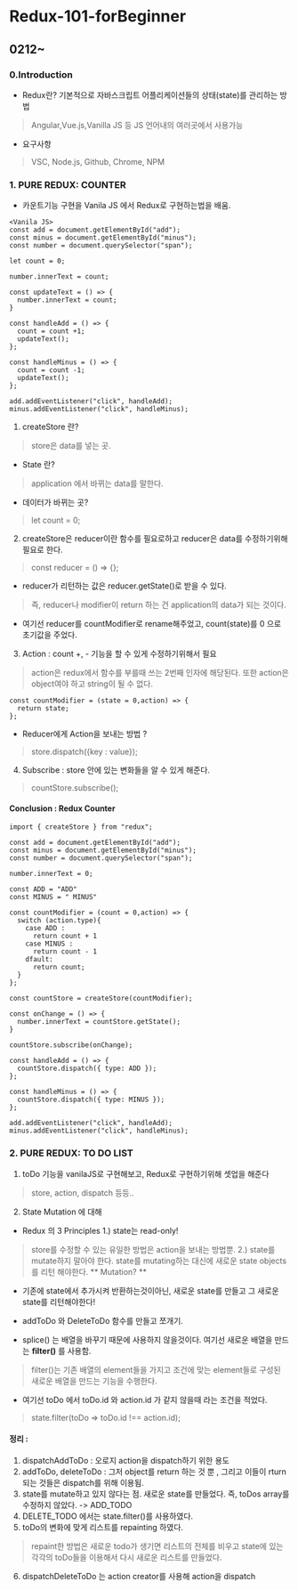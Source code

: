 # Redux-101-forBeginner

## 0212~
### 0.Introduction
* Redux란? 기본적으로 자바스크립트 어플리케이션들의 상태(state)를 관리하는 방법
> Angular,Vue.js,Vanilla JS 등 JS 언어내의 여러곳에서 사용가능
* 요구사항
> VSC, Node.js, Github, Chrome, NPM

### 1. PURE REDUX: COUNTER
* 카운트기능 구현을 Vanila JS 에서 Redux로 구현하는법을 배움.
```
<Vanila JS>
const add = document.getElementById("add");
const minus = document.getElementById("minus");
const number = document.querySelector("span");

let count = 0;

number.innerText = count;

const updateText = () => {
  number.innerText = count;
}

const handleAdd = () => {
  count = count +1;
  updateText();
};

const handleMinus = () => {
  count = count -1;
  updateText();
};

add.addEventListener("click", handleAdd);
minus.addEventListener("click", handleMinus);
```

1. createStore 란?
> store은 data를 넣는 곳.
* State 란?
> application 에서 바뀌는 data를 말한다.
* 데이터가 바뀌는 곳?
> let count = 0;
2. createStore은 reducer이란 함수를 필요로하고 reducer은 data를 수정하기위해 필요로 한다.
> const reducer = () => {};
* reducer가 리턴하는 값은 reducer.getState()로 받을 수 있다.
> 즉, reducer나 modifier이 return 하는 건 application의 data가 되는 것이다.
* 여기선 reducer를 countModifier로 rename해주었고, count(state)를 0 으로 초기값을 주었다.
3. Action : count +, - 기능을 할 수 있게 수정하기위해서 필요
> action은 redux에서 함수를 부를때 쓰는 2번째 인자에 해당된다. 또한 action은 object여야 하고 string이 될 수 없다.
```
const countModifier = (state = 0,action) => {
  return state;
};
```
* Reducer에게 Action을 보내는 방법 ?
> store.dispatch({key : value});

4. Subscribe : store 안에 있는 변화들을 알 수 있게 해준다.
> countStore.subscribe();

#### Conclusion : Redux Counter
```
import { createStore } from "redux";

const add = document.getElementById("add");
const minus = document.getElementById("minus");
const number = document.querySelector("span");

number.innerText = 0;

const ADD = "ADD"
const MINUS = " MINUS"

const countModifier = (count = 0,action) => {
  switch (action.type){
    case ADD :
      return count + 1
    case MINUS : 
      return count - 1
    dfault:
      return count;
  }
};

const countStore = createStore(countModifier);

const onChange = () => {
  number.innerText = countStore.getState();
}

countStore.subscribe(onChange);

const handleAdd = () => {
  countStore.dispatch({ type: ADD });
};

const handleMinus = () => {
  countStore.dispatch({ type: MINUS });
};

add.addEventListener("click", handleAdd);
minus.addEventListener("click", handleMinus);
```
### 2. PURE REDUX: TO DO LIST
1. toDo 기능을 vanilaJS로 구현해보고, Redux로 구현하기위해 셋업을 해준다
> store, action, dispatch 등등..
2. State Mutation 에 대해

* Redux 의 3 Principles
1.) state는 read-only!
> store를 수정할 수 있는 유일한 방법은 action을 보내는 방법뿐.
2.) state를 mutate하지 말아야 한다.
> state를 mutating하는 대신에 새로운 state objects를 리턴 해야한다.
** Mutation? **
- 기존에 state에서 추가시켜 반환하는것이아닌, 새로운 state를 만들고 그 새로운 state를 리턴해야한다!

* addToDo 와 DeleteToDo 함수를 만들고 쪼개기.

* splice() 는 배열을 바꾸기 때문에 사용하지 않을것이다. 여기선 새로운 배열을 만드는 **filter()** 를 사용함.
> filter()는 기존 배열의 element들을 가지고 조건에 맞는 element들로 구성된 새로운 배열을 만드는 기능을 수행한다.
* 여기선 toDo 에서 toDo.id 와 action.id 가 같지 않을때 라는 조건을 적었다.
> state.filter(toDo => toDo.id !== action.id);

#### 정리 :
1) dispatchAddToDo : 오로지 action을 dispatch하기 위한 용도
2) addToDo, deleteToDo : 그저 object를 return 하는 것 뿐 , 그리고 이들이 rturn 되는 것들은 dispatch를 위해 이용됨.
3) state를 mutate하고 있지 않다는 점. 새로운 state를 만들었다. 즉, toDos array를 수정하지 않았다.  -> ADD_TODO
4) DELETE_TODO 에서는 state.filter()를 사용하였다.
5) toDo의 변화에 맞게 리스트를 repainting 하였다.
> repaint한 방법은 새로운 todo가 생기면 리스트의 전체를 비우고 state에 있는 각각의 toDo들을 이용해서 다시 새로운 리스트를 만들었다.
6) dispatchDeleteToDo 는 action creator를 사용해 action을 dispatch
